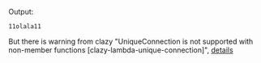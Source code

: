 Output:
```
11olala11
```
But there is warning from clazy "UniqueConnection is not supported with non-member functions [clazy-lambda-unique-connection]", [details](https://github.com/KDE/clazy/blob/1.11/docs/checks/README-lambda-unique-connection.md)
